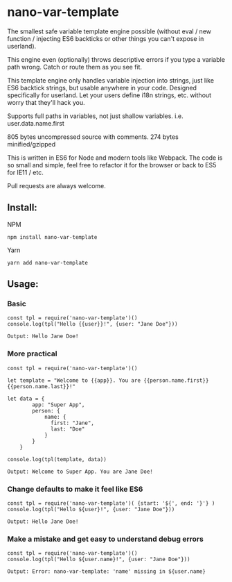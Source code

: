 # nano-var-template
The smallest safe variable template engine possible (without eval / new function / injecting ES6 backticks or other things you can't expose in userland).

This engine even (optionally) throws descriptive errors if you type a variable path wrong.  Catch or route them as you see fit.

This template engine only handles variable injection into strings, just like ES6 backtick strings, but usable anywhere in your code. Designed specifically for userland.  Let your users define i18n strings, etc. without worry that they'll hack you.

Supports full paths in variables, not just shallow variables. i.e. user.data.name.first

805 bytes uncompressed source with comments.
274 bytes minified/gzipped

This is written in ES6 for Node and modern tools like Webpack.  The code is so small and simple, feel free to refactor it for the browser or back to ES5 for IE11 / etc.

Pull requests are always welcome.


## Install:

NPM
```
npm install nano-var-template
```

Yarn
```
yarn add nano-var-template
```

## Usage:

### Basic
```
const tpl = require('nano-var-template')()
console.log(tpl("Hello {{user}}!", {user: "Jane Doe"}))
```

```
Output: Hello Jane Doe!
```

### More practical
```
const tpl = require('nano-var-template')()

let template = "Welcome to {{app}}. You are {{person.name.first}} {{person.name.last}}!"

let data = {
        app: "Super App",
        person: {
            name: {
              first: "Jane",
              last: "Doe"
            }
        }
    }
    
console.log(tpl(template, data))
```

```
Output: Welcome to Super App. You are Jane Doe!
```

### Change defaults to make it feel like ES6
```
const tpl = require('nano-var-template')( {start: '${', end: '}'} )
console.log(tpl("Hello ${user}!", {user: "Jane Doe"}))
```

```
Output: Hello Jane Doe!
```

### Make a mistake and get easy to understand debug errors
```
const tpl = require('nano-var-template')()
console.log(tpl("Hello ${user.name}!", {user: "Jane Doe"}))
```

```
Output: Error: nano-var-template: 'name' missing in ${user.name}
```
